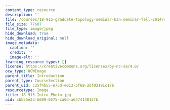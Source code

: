 ```yaml
---
content_type: resource
description: ''
file: /courses/18-915-graduate-topology-seminar-kan-seminar-fall-2014/cbb55e23b6990575ca0da647414815fb_18-915-Intro_Photo.jpg
file_size: 77607
file_type: image/jpeg
hide_download: true
hide_download_original: null
image_metadata:
  caption: ''
  credit: ''
  image-alt: ''
learning_resource_types: []
license: https://creativecommons.org/licenses/by-nc-sa/4.0/
ocw_type: OCWImage
parent_title: Introduction
parent_type: CourseSection
parent_uid: c25f4b55-e75d-e013-5f68-2df03191c17b
resourcetype: Image
title: 18-915-Intro_Photo.jpg
uid: cbb55e23-b699-0575-ca0d-a647414815fb
---
```

